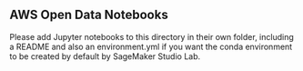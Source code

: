 ## AWS Open Data Notebooks

Please add Jupyter notebooks to this directory in their own folder, including a README and also an environment.yml if 
you want the conda environment to be created by default by SageMaker Studio Lab.

